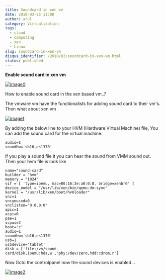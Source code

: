 ```yaml
---
title: Soundcard in xen vm
date: 2010-03-25 11:08
author: arul
category: Virtualization
tags:
  - cloud
  - computing
  - xen
  - Linux
slug: soundcard-in-xen-vm
disqus_identifier: /2010/03/soundcard-in-xen-vm.html
status: published
---
```


**Enable sound card in xen vm**

[![image0](http://2.bp.blogspot.com/_X5tq9y9xv2s/S6t1j7HhaTI/AAAAAAAAANI/Tc7vempGBMo/s400/soundcard.jpg)](http://2.bp.blogspot.com/_X5tq9y9xv2s/S6t1j7HhaTI/AAAAAAAAANI/Tc7vempGBMo/s1600/soundcard.jpg)

How to enable sound card in the xen based vm..?

The vmware vm have the functionalists for adding sound card to their
vm\'s. Then what about xen vm

[![image1](http://3.bp.blogspot.com/_X5tq9y9xv2s/S6t7MxH-nPI/AAAAAAAAANQ/5-HRevzq_tE/s400/vmware+sound+card.jpg)](http://3.bp.blogspot.com/_X5tq9y9xv2s/S6t7MxH-nPI/AAAAAAAAANQ/5-HRevzq_tE/s1600/vmware+sound+card.jpg)

By adding the below line to your HVM (Hardware Virtual Machine) file,
You can add the sound card for the virtual machine.

``` text
audio=1
soundhw='sb16,es1370'
```

If you play a sound file it you can hear the sound from VMM sound out.
Then your hvm file is look like

``` text
name="sound-card"
builder = "hvm"
memory = "1024"
vif = [ 'type=ioemu, mac=00:16:3e:a0:0:8, bridge=xenbr0' ]
device_model = "/usr/lib/xen/bin/qemu-dm-sync"
kernel = "/usr/lib/xen/boot/hvmloader"
vnc=1
vncunused=0
vnclisten="0.0.0.0"
apic=1
acpi=0
pae=1
vcpus=2
boot='c'
audio=1
soundhw='sb16,es1370'
usb=1
usbdevice='tablet'
disk = ['file:/vm/sound-card/disk,ioemu:hda,w','phy:/dev/zero,hdd:cdrom,r']
```

Now Goto the controlpanel now the sound devices is enabled\...

[![image2](http://2.bp.blogspot.com/_X5tq9y9xv2s/S6uXmdFTDbI/AAAAAAAAANY/t5aud9XDQt0/s400/xen%2Bsound%2Bcard.jpg)](http://2.bp.blogspot.com/_X5tq9y9xv2s/S6uXmdFTDbI/AAAAAAAAANY/t5aud9XDQt0/s1600/xen%2Bsound%2Bcard.jpg)
